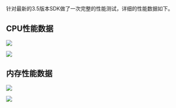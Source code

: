 针对最新的3.5版本SDK做了一次完整的性能测试，详细的性能数据如下。
## CPU性能数据
![](http://imgcache.tcecqpoc.fsphere.cn/image/mc.qcloudimg.com/static/img/11fab3804c5efd14cab3c2ba0acfe25c/ioscpu.png)

![](http://imgcache.tcecqpoc.fsphere.cn/image/mc.qcloudimg.com/static/img/d68176e047932d5f64160aecbf977329/androidcpu.png)

## 内存性能数据
![](http://imgcache.tcecqpoc.fsphere.cn/image/mc.qcloudimg.com/static/img/2fbb3963b0943ad14325a1fff240918f/iosmemory.png)

![](http://imgcache.tcecqpoc.fsphere.cn/image/mc.qcloudimg.com/static/img/8d5d08e6e48990d3ea972c8ea0e17312/androidmemory.png)

